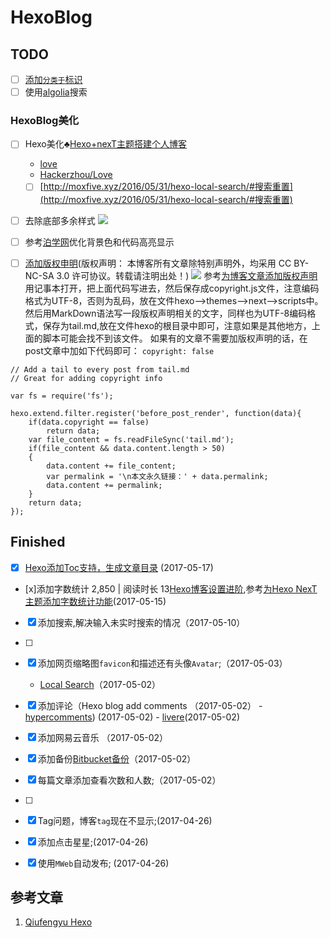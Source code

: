 # HexoBlog

## TODO

- [ ]  [添加`分类于`标识](http://blog.junyu.io/posts/0010-hexo-learn-from-Never-yu.html#outline)
- [ ] 使用[algolia](https://www.algolia.com/apps/6V4V7RXQEC/dashboard)搜索

### HexoBlog美化 
- [ ] Hexo美化♣️[Hexo+nexT主题搭建个人博客
](http://www.wuxubj.cn/2016/08/Hexo-nexT-build-personal-blog/) 
    - [love](http://www.wuxubj.cn/mylove/)  
    - [Hackerzhou/Love](http://hackerzhou.me/ex_love/)  
    - [ ] [http://moxfive.xyz/2016/05/31/hexo-local-search/#搜索重置](http://moxfive.xyz/2016/05/31/hexo-local-search/#搜索重置)

- [ ] 去除底部多余样式
![](http://pic-mike.oss-cn-hongkong.aliyuncs.com/14938557402763.jpg)

- [ ] 参考[泊学网](https://boxueio.com/series/ios-101/ebook/110)优化背景色和代码高亮显示

- [ ] [添加版权申明](https://creativecommons.org/licenses/by-nc-sa/3.0/)(版权声明： 本博客所有文章除特别声明外，均采用 CC BY-NC-SA 3.0   许可协议。转载请注明出处！)
![](http://pic-mike.oss-cn-hongkong.aliyuncs.com/2017-05-15-14948183164436.jpg)
参考[为博客文章添加版权声明](http://qimingyu.com/2016/06/05/%E4%B8%BA%E5%8D%9A%E5%AE%A2%E6%96%87%E7%AB%A0%E6%B7%BB%E5%8A%A0%E7%89%88%E6%9D%83%E5%A3%B0%E6%98%8E/)
用记事本打开，把上面代码写进去，然后保存成copyright.js文件，注意编码格式为UTF-8，否则为乱码，放在文件hexo–>themes–>next–>scripts中。
然后用MarkDown语法写一段版权声明相关的文字，同样也为UTF-8编码格式，保存为tail.md,放在文件hexo的根目录中即可，注意如果是其他地方，上面的脚本可能会找不到该文件。
如果有的文章不需要加版权声明的话，在post文章中加如下代码即可：
`copyright: false`

```
// Add a tail to every post from tail.md
// Great for adding copyright info

var fs = require('fs');

hexo.extend.filter.register('before_post_render', function(data){
    if(data.copyright == false) 
		return data;
    var file_content = fs.readFileSync('tail.md');
    if(file_content && data.content.length > 50) 
    {
        data.content += file_content;
        var permalink = '\n本文永久链接：' + data.permalink;
        data.content += permalink;
    }
    return data;
});
```

## Finished

 - [x] [Hexo添加Toc支持，生成文章目录](https://imys.net/20150514/hexo-toc.html) (2017-05-17)

- [x]添加字数统计 2,850 |  阅读时长 13[Hexo博客设置进阶](http://blog.junyu.io/posts/0010-hexo-learn-from-Never-yu.html#outline),参考[为Hexo NexT主题添加字数统计功能](https://eason-yang.com/2016/11/05/add-word-count-to-hexo-next/)(2017-05-15)
[](https://imys.net/20150514/hexo-toc.html)

- [x] 添加搜索,解决输入未实时搜索的情况（2017-05-10）
- [ ] 
- [x] 添加网页缩略图`favicon`和描述还有头像`Avatar`;（2017-05-03）
     - [Local Search](http://theme-next.iissnan.com/third-party-services.html#local-search)（2017-05-02）

- [x] 添加评论（Hexo blog add comments （2017-05-02）
       - [hypercomments](http://admin.hypercomments.com/comments/approve/90397)) (2017-05-02)
       - [livere](https://livere.com/insight/managereply/period)(2017-05-02)

- [x] 添加网易云音乐 （2017-05-02）
- [x] 添加备份[Bitbucket备份](https://bitbucket.org/MichaelMaoMao/myblog)（2017-05-02）
- [x] 每篇文章添加查看次数和人数;（2017-05-02）
- [ ] 
- [x] Tag问题，博客`tag`现在不显示;(2017-04-26)
- [x] 添加点击星星;(2017-04-26)
- [x] 使用`MWeb`自动发布; (2017-04-26)

## 参考文章

1. [Qiufengyu Hexo](https://qiufengyu.github.io/tags/hexo/)


